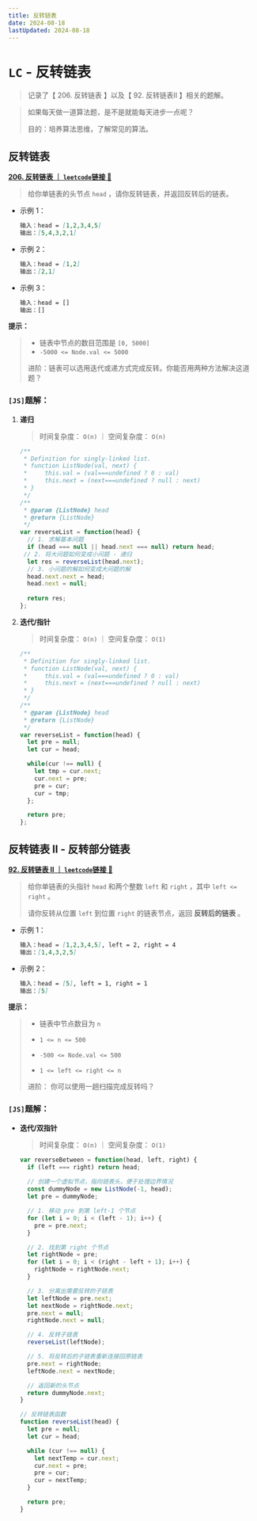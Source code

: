 ```yaml
---
title: 反转链表
date: 2024-08-18
lastUpdated: 2024-08-18
---
```


# `LC` - 反转链表

> 记录了【 206. 反转链表 】以及【 92. 反转链表II 】相关的题解。

>如果每天做一道算法题，是不是就能每天进步一点呢？
>
>目的：培养算法思维，了解常见的算法。

## 反转链表

**[206. 反转链表 ｜ `leetcode`链接 🔗](https://leetcode.cn/problems/reverse-linked-list/)**

> 给你单链表的头节点 `head` ，请你反转链表，并返回反转后的链表。

+ 示例 1：

  ```markdown
  输入：head = [1,2,3,4,5]
  输出：[5,4,3,2,1]
  ```

+ 示例 2：

  ```markdown
  输入：head = [1,2]
  输出：[2,1]
  ```

+ 示例 3：

  ```markdown
  输入：head = []
  输出：[]
  ```

**提示：**

> + 链表中节点的数目范围是 `[0, 5000]`
> + `-5000 <= Node.val <= 5000`
>
> 进阶：链表可以选用迭代或递方式完成反转。你能否用两种方法解决这道题？

### `[JS]`题解：

1. **递归**

   > 时间复杂度： `O(n)` ｜ 空间复杂度： `O(n)`

   ```js
   /**
    * Definition for singly-linked list.
    * function ListNode(val, next) {
    *     this.val = (val===undefined ? 0 : val)
    *     this.next = (next===undefined ? null : next)
    * }
    */
   /**
    * @param {ListNode} head
    * @return {ListNode}
    */
   var reverseList = function(head) {
     // 1. 求解基本问题
     if (head === null || head.next === null) return head;
   	// 2. 将大问题如何变成小问题 - 递归
     let res = reverseList(head.next);
     // 3. 小问题的解如何变成大问题的解
     head.next.next = head;
     head.next = null;
     
     return res;
   };
   ```

2. **迭代/指针**

   > 时间复杂度： `O(n)` ｜ 空间复杂度： `O(1)`

   ```js
   /**
    * Definition for singly-linked list.
    * function ListNode(val, next) {
    *     this.val = (val===undefined ? 0 : val)
    *     this.next = (next===undefined ? null : next)
    * }
    */
   /**
    * @param {ListNode} head
    * @return {ListNode}
    */
   var reverseList = function(head) {
     let pre = null;
     let cur = head;
   
     while(cur !== null) {
       let tmp = cur.next;
       cur.next = pre;
       pre = cur;
       cur = tmp;
     };
   
     return pre;
   };
   ```

## 反转链表 II - 反转部分链表

**[92. 反转链表 II ｜ `leetcode`链接 🔗](https://leetcode.cn/problems/reverse-linked-list-ii/)**

> 给你单链表的头指针 `head` 和两个整数 `left` 和 `right` ，其中 `left <= right` 。
>
> 请你反转从位置 `left` 到位置 `right` 的链表节点，返回 **反转后的链表** 。

+ 示例 1：

  ```markdown
  输入：head = [1,2,3,4,5], left = 2, right = 4
  输出：[1,4,3,2,5]
  ```

+ 示例 2：

  ```markdown
  输入：head = [5], left = 1, right = 1
  输出：[5]
  ```

**提示：**

> + 链表中节点数目为 `n`
>
> + `1 <= n <= 500`
> + `-500 <= Node.val <= 500`
> + `1 <= left <= right <= n`
>
> 进阶： 你可以使用一趟扫描完成反转吗？

### `[JS]`题解：

+ **迭代/双指针**

  > 时间复杂度： `O(n)` ｜ 空间复杂度： `O(1)`

  ```js
  var reverseBetween = function(head, left, right) {
    if (left === right) return head;
    
    // 创建一个虚拟节点，指向链表头，便于处理边界情况
    const dummyNode = new ListNode(-1, head);
    let pre = dummyNode;
  
    // 1. 移动 pre 到第 left-1 个节点
    for (let i = 0; i < (left - 1); i++) {
      pre = pre.next;
    }
  
    // 2. 找到第 right 个节点
    let rightNode = pre;
    for (let i = 0; i < (right - left + 1); i++) {
      rightNode = rightNode.next;
    }
  
    // 3. 分离出需要反转的子链表
    let leftNode = pre.next;
    let nextNode = rightNode.next;
    pre.next = null;
    rightNode.next = null;
  
    // 4. 反转子链表
    reverseList(leftNode);
  
    // 5. 将反转后的子链表重新连接回原链表
    pre.next = rightNode;
    leftNode.next = nextNode;
  
    // 返回新的头节点
    return dummyNode.next;
  }
  
  // 反转链表函数
  function reverseList(head) {
    let pre = null;
    let cur = head;
  
    while (cur !== null) {
      let nextTemp = cur.next;
      cur.next = pre;
      pre = cur;
      cur = nextTemp;
    }
  
    return pre;
  }
  ```